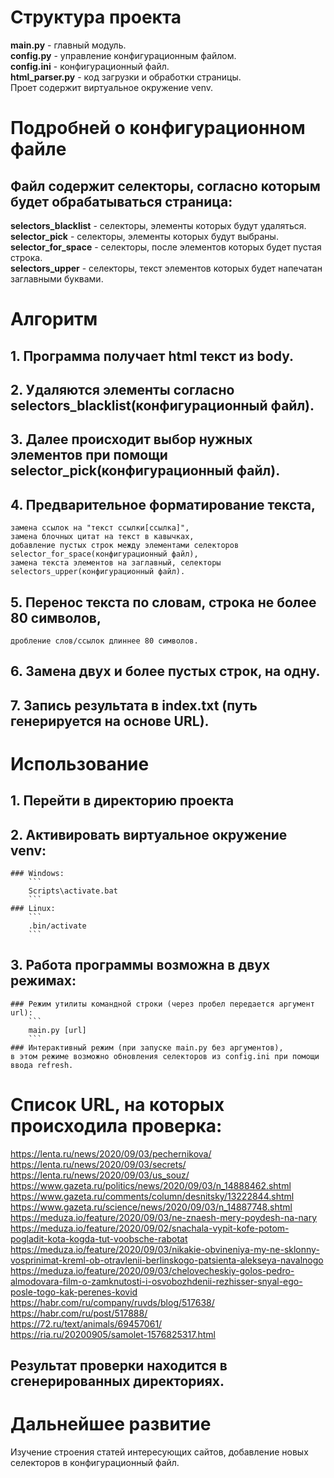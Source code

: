 # Структура проекта
**main.py** - главный модуль.  
**config.py** - управление конфигурационным файлом.  
**config.ini** - конфигурационный файл.  
**html_parser.py** - код загрузки и обработки страницы.  
Проет содержит виртуальное окружение venv.  

# Подробней о конфигурационном файле
## Файл содержит селекторы, согласно которым будет обрабатываться страница:
**selectors_blacklist** - селекторы, элементы которых будут удаляться.  
**selector_pick** - селекторы, элементы которых будут выбраны.  
**selector_for_space** - селекторы, после элементов которых будет пустая строка.  
**selectors_upper** - селекторы, текст элементов которых будет напечатан заглавными буквами.  

# Алгоритм
## 1. Программа получает html текст из body.
## 2. Удаляются элементы согласно **selectors_blacklist**(конфигурационный файл).
## 3. Далее происходит выбор нужных элементов при помощи selector_pick(конфигурационный файл).
## 4. Предварительное форматирование текста,
    замена ссылок на "текст ссылки[ссылка]",
    замена блочных цитат на текст в кавычках,
    добавление пустых строк между элементами селекторов selector_for_space(конфигурационный файл),
    замена текста элементов на заглавный, селекторы selectors_upper(конфигурационный файл).
## 5. Перенос текста по словам, строка не более 80 символов, 
    дробление слов/ссылок длиннее 80 символов.
## 6. Замена двух и более пустых строк, на одну.
## 7. Запись результата в index.txt (путь генерируется на основе URL).

# Использование
## 1. Перейти в директорию проекта
## 2. Активировать виртуальное окружение venv:
    ### Windows:
        ```
        Scripts\activate.bat
        ```
    ### Linux:
        ```
        .bin/activate
        ```
## 3. Работа программы возможна в двух режимах:
    ### Режим утилиты командной строки (через пробел передается аргумент url):
        ```
        main.py [url]
        ```
    ### Интерактивный режим (при запуске main.py без аргументов),
    в этом режиме возможно обновления селекторов из config.ini при помощи ввода refresh.

# Список URL, на которых происходила проверка:
https://lenta.ru/news/2020/09/03/pechernikova/  
https://lenta.ru/news/2020/09/03/secrets/  
https://lenta.ru/news/2020/09/03/us_souz/  
https://www.gazeta.ru/politics/news/2020/09/03/n_14888462.shtml  
https://www.gazeta.ru/comments/column/desnitsky/13222844.shtml  
https://www.gazeta.ru/science/news/2020/09/03/n_14887748.shtml  
https://meduza.io/feature/2020/09/03/ne-znaesh-mery-poydesh-na-nary  
https://meduza.io/feature/2020/09/02/snachala-vypit-kofe-potom-pogladit-kota-kogda-tut-voobsche-rabotat  
https://meduza.io/feature/2020/09/03/nikakie-obvineniya-my-ne-sklonny-vosprinimat-kreml-ob-otravlenii-berlinskogo-patsienta-alekseya-navalnogo  
https://meduza.io/feature/2020/09/03/chelovecheskiy-golos-pedro-almodovara-film-o-zamknutosti-i-osvobozhdenii-rezhisser-snyal-ego-posle-togo-kak-perenes-kovid  
https://habr.com/ru/company/ruvds/blog/517638/  
https://habr.com/ru/post/517888/  
https://72.ru/text/animals/69457061/  
https://ria.ru/20200905/samolet-1576825317.html  
## Результат проверки находится в сгенерированных директориях.  

# Дальнейшее развитие
Изучение строения статей интересующих сайтов, добавление новых селекторов в конфигурационный файл.
